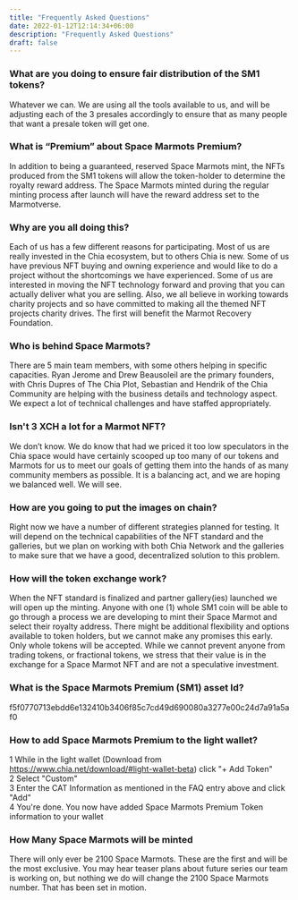 ```yaml
---
title: "Frequently Asked Questions"
date: 2022-01-12T12:14:34+06:00
description: "Frequently Asked Questions"
draft: false
---
```


### What are you doing to ensure fair distribution of the SM1 tokens?

Whatever we can. We are using all the tools available to us, and will be adjusting each of the 3 presales accordingly to ensure that as many people that want a presale token will get one.

### What is “Premium” about Space Marmots Premium?

In addition to being a guaranteed, reserved Space Marmots mint, the NFTs produced from the SM1 tokens will allow the token-holder to determine the royalty reward address. The Space Marmots minted during the regular minting process after launch will have the reward address set to the Marmotverse.

### Why are you all doing this?

Each of us has a few different reasons for participating. Most of us are really invested in the Chia ecosystem, but to others Chia is new. Some of us have previous NFT buying and owning experience and would like to do a project without the shortcomings we have experienced. Some of us are interested in moving the NFT technology forward and proving that you can actually deliver what you are selling. Also, we all believe in working towards charity projects and so have committed to making all the themed NFT projects charity drives. The first will benefit the Marmot Recovery Foundation.

### Who is behind Space Marmots?

There are 5 main team members, with some others helping in specific capacities. Ryan Jerome and Drew Beausoleil are the primary founders, with Chris Dupres of The Chia Plot, Sebastian and Hendrik of the Chia Community are helping with the business details and technology aspect. We expect a lot of technical challenges and have staffed appropriately.

### Isn't 3 XCH a lot for a Marmot NFT?

We don’t know. We do know that had we priced it too low speculators in the Chia space would have certainly scooped up too many of our tokens and Marmots for us to meet our goals of getting them into the hands of as many community members as possible. It is a balancing act, and we are hoping we balanced well. We will see.

### How are you going to put the images on chain?

Right now we have a number of different strategies planned for testing. It will depend on the technical capabilities of the NFT standard and the galleries, but we plan on working with both Chia Network and the galleries to make sure that we have a good, decentralized solution to this problem.

### How will the token exchange work?

When the NFT standard is finalized and partner gallery(ies) launched we will open up the minting. Anyone with one (1) whole SM1 coin will be able to go through a process we are developing to mint their Space Marmot and select their royalty address. There might be additional flexibility and options available to token holders, but we cannot make any promises this early. Only whole tokens will be accepted. While we cannot prevent anyone from trading tokens, or fractional tokens, we stress that their value is in the exchange for a Space Marmot NFT and are not a speculative investment.

### What is the Space Marmots Premium (SM1) asset Id?

f5f0770713ebdd6e132410b3406f85c7cd49d690080a3277e00c24d7a91a5af0

### How to add Space Marmots Premium to the light wallet?

1 While in the light wallet (Download from https://www.chia.net/download/#light-wallet-beta) click "+ Add Token"  
2 Select "Custom"  
3 Enter the CAT Information as mentioned in the FAQ entry above and click "Add"  
4 You're done. You now have added Space Marmots Premium Token information to your wallet  

### How Many Space Marmots will be minted

There will only ever be 2100 Space Marmots. These are the first and will be the most exclusive. You may hear teaser plans about future series our team is working on, but nothing we do will change the 2100 Space Marmots number. That has been set in motion.